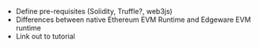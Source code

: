 - Define pre-requisites (Solidity, Truffle?, web3js)
- Differences between native Ethereum EVM Runtime and Edgeware EVM runtime
- Link out to tutorial